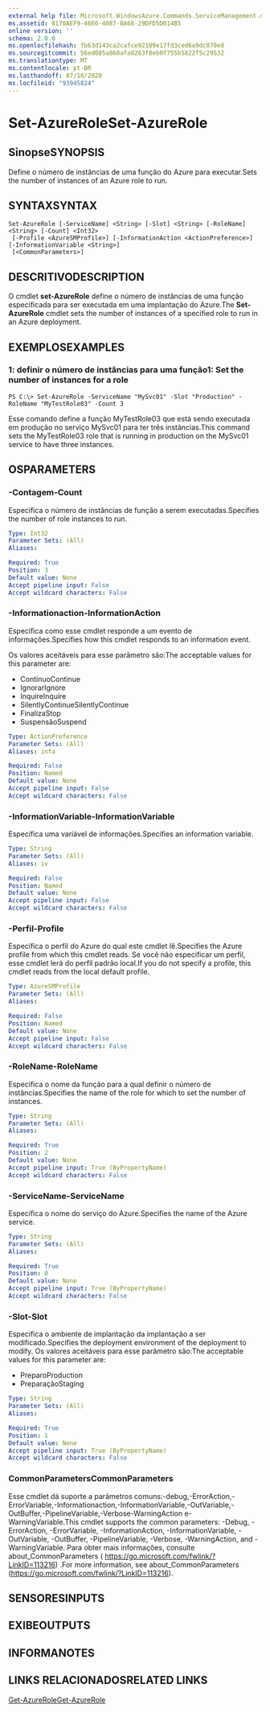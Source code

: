 ```yaml
---
external help file: Microsoft.WindowsAzure.Commands.ServiceManagement.dll-Help.xml
ms.assetid: 8170AEF9-46E6-4087-8A68-29DFD5D014B5
online version: ''
schema: 2.0.0
ms.openlocfilehash: fb63d143ca2cafce92109e17fd3ced6a9dc070e8
ms.sourcegitcommit: 56ed085a868afa8263f8eb0f755b5822f5c29532
ms.translationtype: MT
ms.contentlocale: pt-BR
ms.lasthandoff: 07/18/2020
ms.locfileid: "93945824"
---
```

# <span data-ttu-id="adb50-101">Set-AzureRole</span><span class="sxs-lookup"><span data-stu-id="adb50-101">Set-AzureRole</span></span>

## <span data-ttu-id="adb50-102">Sinopse</span><span class="sxs-lookup"><span data-stu-id="adb50-102">SYNOPSIS</span></span>
<span data-ttu-id="adb50-103">Define o número de instâncias de uma função do Azure para executar.</span><span class="sxs-lookup"><span data-stu-id="adb50-103">Sets the number of instances of an Azure role to run.</span></span>

## <span data-ttu-id="adb50-104">SYNTAX</span><span class="sxs-lookup"><span data-stu-id="adb50-104">SYNTAX</span></span>

```
Set-AzureRole [-ServiceName] <String> [-Slot] <String> [-RoleName] <String> [-Count] <Int32>
 [-Profile <AzureSMProfile>] [-InformationAction <ActionPreference>] [-InformationVariable <String>]
 [<CommonParameters>]
```

## <span data-ttu-id="adb50-105">DESCRITIVO</span><span class="sxs-lookup"><span data-stu-id="adb50-105">DESCRIPTION</span></span>
<span data-ttu-id="adb50-106">O cmdlet **set-AzureRole** define o número de instâncias de uma função especificada para ser executada em uma implantação do Azure.</span><span class="sxs-lookup"><span data-stu-id="adb50-106">The **Set-AzureRole** cmdlet sets the number of instances of a specified role to run in an Azure deployment.</span></span>

## <span data-ttu-id="adb50-107">EXEMPLOS</span><span class="sxs-lookup"><span data-stu-id="adb50-107">EXAMPLES</span></span>

### <span data-ttu-id="adb50-108">1: definir o número de instâncias para uma função</span><span class="sxs-lookup"><span data-stu-id="adb50-108">1: Set the number of instances for a role</span></span>
```
PS C:\> Set-AzureRole -ServiceName "MySvc01" -Slot "Production" -RoleName "MyTestRole03" -Count 3
```

<span data-ttu-id="adb50-109">Esse comando define a função MyTestRole03 que está sendo executada em produção no serviço MySvc01 para ter três instâncias.</span><span class="sxs-lookup"><span data-stu-id="adb50-109">This command sets the MyTestRole03 role that is running in production on the MySvc01 service to have three instances.</span></span>

## <span data-ttu-id="adb50-110">OS</span><span class="sxs-lookup"><span data-stu-id="adb50-110">PARAMETERS</span></span>

### <span data-ttu-id="adb50-111">-Contagem</span><span class="sxs-lookup"><span data-stu-id="adb50-111">-Count</span></span>
<span data-ttu-id="adb50-112">Especifica o número de instâncias de função a serem executadas.</span><span class="sxs-lookup"><span data-stu-id="adb50-112">Specifies the number of role instances to run.</span></span>

```yaml
Type: Int32
Parameter Sets: (All)
Aliases: 

Required: True
Position: 3
Default value: None
Accept pipeline input: False
Accept wildcard characters: False
```

### <span data-ttu-id="adb50-113">-Informationaction</span><span class="sxs-lookup"><span data-stu-id="adb50-113">-InformationAction</span></span>
<span data-ttu-id="adb50-114">Especifica como esse cmdlet responde a um evento de informações.</span><span class="sxs-lookup"><span data-stu-id="adb50-114">Specifies how this cmdlet responds to an information event.</span></span>

<span data-ttu-id="adb50-115">Os valores aceitáveis para esse parâmetro são:</span><span class="sxs-lookup"><span data-stu-id="adb50-115">The acceptable values for this parameter are:</span></span>

- <span data-ttu-id="adb50-116">Contínuo</span><span class="sxs-lookup"><span data-stu-id="adb50-116">Continue</span></span>
- <span data-ttu-id="adb50-117">Ignorar</span><span class="sxs-lookup"><span data-stu-id="adb50-117">Ignore</span></span>
- <span data-ttu-id="adb50-118">Inquire</span><span class="sxs-lookup"><span data-stu-id="adb50-118">Inquire</span></span>
- <span data-ttu-id="adb50-119">SilentlyContinue</span><span class="sxs-lookup"><span data-stu-id="adb50-119">SilentlyContinue</span></span>
- <span data-ttu-id="adb50-120">Finaliza</span><span class="sxs-lookup"><span data-stu-id="adb50-120">Stop</span></span>
- <span data-ttu-id="adb50-121">Suspensão</span><span class="sxs-lookup"><span data-stu-id="adb50-121">Suspend</span></span>

```yaml
Type: ActionPreference
Parameter Sets: (All)
Aliases: infa

Required: False
Position: Named
Default value: None
Accept pipeline input: False
Accept wildcard characters: False
```

### <span data-ttu-id="adb50-122">-InformationVariable</span><span class="sxs-lookup"><span data-stu-id="adb50-122">-InformationVariable</span></span>
<span data-ttu-id="adb50-123">Especifica uma variável de informações.</span><span class="sxs-lookup"><span data-stu-id="adb50-123">Specifies an information variable.</span></span>

```yaml
Type: String
Parameter Sets: (All)
Aliases: iv

Required: False
Position: Named
Default value: None
Accept pipeline input: False
Accept wildcard characters: False
```

### <span data-ttu-id="adb50-124">-Perfil</span><span class="sxs-lookup"><span data-stu-id="adb50-124">-Profile</span></span>
<span data-ttu-id="adb50-125">Especifica o perfil do Azure do qual este cmdlet lê.</span><span class="sxs-lookup"><span data-stu-id="adb50-125">Specifies the Azure profile from which this cmdlet reads.</span></span>
<span data-ttu-id="adb50-126">Se você não especificar um perfil, esse cmdlet lerá do perfil padrão local.</span><span class="sxs-lookup"><span data-stu-id="adb50-126">If you do not specify a profile, this cmdlet reads from the local default profile.</span></span>

```yaml
Type: AzureSMProfile
Parameter Sets: (All)
Aliases: 

Required: False
Position: Named
Default value: None
Accept pipeline input: False
Accept wildcard characters: False
```

### <span data-ttu-id="adb50-127">-RoleName</span><span class="sxs-lookup"><span data-stu-id="adb50-127">-RoleName</span></span>
<span data-ttu-id="adb50-128">Especifica o nome da função para a qual definir o número de instâncias.</span><span class="sxs-lookup"><span data-stu-id="adb50-128">Specifies the name of the role for which to set the number of instances.</span></span>

```yaml
Type: String
Parameter Sets: (All)
Aliases: 

Required: True
Position: 2
Default value: None
Accept pipeline input: True (ByPropertyName)
Accept wildcard characters: False
```

### <span data-ttu-id="adb50-129">-ServiceName</span><span class="sxs-lookup"><span data-stu-id="adb50-129">-ServiceName</span></span>
<span data-ttu-id="adb50-130">Especifica o nome do serviço do Azure.</span><span class="sxs-lookup"><span data-stu-id="adb50-130">Specifies the name of the Azure service.</span></span>

```yaml
Type: String
Parameter Sets: (All)
Aliases: 

Required: True
Position: 0
Default value: None
Accept pipeline input: True (ByPropertyName)
Accept wildcard characters: False
```

### <span data-ttu-id="adb50-131">-Slot</span><span class="sxs-lookup"><span data-stu-id="adb50-131">-Slot</span></span>
<span data-ttu-id="adb50-132">Especifica o ambiente de implantação da implantação a ser modificado.</span><span class="sxs-lookup"><span data-stu-id="adb50-132">Specifies the deployment environment of the deployment to modify.</span></span>
<span data-ttu-id="adb50-133">Os valores aceitáveis para esse parâmetro são:</span><span class="sxs-lookup"><span data-stu-id="adb50-133">The acceptable values for this parameter are:</span></span>

- <span data-ttu-id="adb50-134">Preparo</span><span class="sxs-lookup"><span data-stu-id="adb50-134">Production</span></span>
- <span data-ttu-id="adb50-135">Preparação</span><span class="sxs-lookup"><span data-stu-id="adb50-135">Staging</span></span>

```yaml
Type: String
Parameter Sets: (All)
Aliases: 

Required: True
Position: 1
Default value: None
Accept pipeline input: True (ByPropertyName)
Accept wildcard characters: False
```

### <span data-ttu-id="adb50-136">CommonParameters</span><span class="sxs-lookup"><span data-stu-id="adb50-136">CommonParameters</span></span>
<span data-ttu-id="adb50-137">Esse cmdlet dá suporte a parâmetros comuns:-debug,-ErrorAction,-ErrorVariable,-Informationaction,-InformationVariable,-OutVariable,-OutBuffer,-PipelineVariable,-Verbose-WarningAction e-WarningVariable.</span><span class="sxs-lookup"><span data-stu-id="adb50-137">This cmdlet supports the common parameters: -Debug, -ErrorAction, -ErrorVariable, -InformationAction, -InformationVariable, -OutVariable, -OutBuffer, -PipelineVariable, -Verbose, -WarningAction, and -WarningVariable.</span></span> <span data-ttu-id="adb50-138">Para obter mais informações, consulte about_CommonParameters ( https://go.microsoft.com/fwlink/?LinkID=113216) .</span><span class="sxs-lookup"><span data-stu-id="adb50-138">For more information, see about_CommonParameters (https://go.microsoft.com/fwlink/?LinkID=113216).</span></span>

## <span data-ttu-id="adb50-139">SENSORES</span><span class="sxs-lookup"><span data-stu-id="adb50-139">INPUTS</span></span>

## <span data-ttu-id="adb50-140">EXIBE</span><span class="sxs-lookup"><span data-stu-id="adb50-140">OUTPUTS</span></span>

## <span data-ttu-id="adb50-141">INFORMA</span><span class="sxs-lookup"><span data-stu-id="adb50-141">NOTES</span></span>

## <span data-ttu-id="adb50-142">LINKS RELACIONADOS</span><span class="sxs-lookup"><span data-stu-id="adb50-142">RELATED LINKS</span></span>

[<span data-ttu-id="adb50-143">Get-AzureRole</span><span class="sxs-lookup"><span data-stu-id="adb50-143">Get-AzureRole</span></span>](./Get-AzureRole.md)


